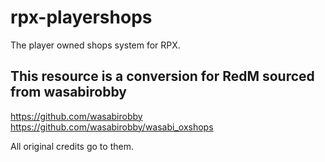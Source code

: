 # rpx-playershops
The player owned shops system for RPX.

## This resource is a conversion for RedM sourced from wasabirobby
https://github.com/wasabirobby  
https://github.com/wasabirobby/wasabi_oxshops

All original credits go to them.
